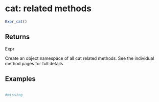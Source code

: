 # cat: related methods

```r
Expr_cat()
```

## Returns

Expr

Create an object namespace of all cat related methods. See the individual method pages for full details

## Examples

<pre class='r-example'> <code> <span class='r-in'><span></span></span>
<span class='r-in'><span><span class='co'>#missing</span></span></span>
<span class='r-in'></span>
 </code></pre>